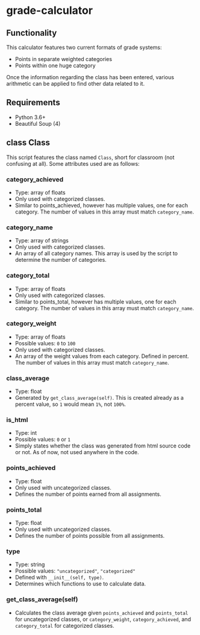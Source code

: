 # grade-calculator

## Functionality

This calculator features two current formats of grade systems:
- Points in separate weighted categories
- Points within one huge category

Once the information regarding the class has been entered, various arithmetic can be applied to find other data related to it.

## Requirements

- Python 3.6+
- Beautiful Soup (4)


## class Class

This script features the class named `Class`, short for classroom (not confusing at all). Some attributes used are as follows:

### category_achieved

- Type: array of floats
- Only used with categorized classes.
- Similar to points_achieved, however has multiple values, one for each category. The number of values in this array must match `category_name`.

### category_name

- Type: array of strings
- Only used with categorized classes.
- An array of all category names. This array is used by the script to determine the number of categories.

### category_total

- Type: array of floats
- Only used with categorized classes.
- Similar to points_total, however has multiple values, one for each category. The number of values in this array must match `category_name`.

### category_weight

- Type: array of floats
- Possible values: `0` to `100`
- Only used with categorized classes.
- An array of the weight values from each category. Defined in percent. The number of values in this array must match `category_name`.

### class_average

- Type: float
- Generated by `get_class_average(self)`. This is created already as a percent value, so `1` would mean `1%`, not `100%`.

### is_html

- Type: int
- Possible values: `0` or `1`
- Simply states whether the class was generated from html source code or not. As of now, not used anywhere in the code.

### points_achieved

- Type: float
- Only used with uncategorized classes.
- Defines the number of points earned from all assignments.

### points_total

- Type: float
- Only used with uncategorized classes.
- Defines the number of points possible from all assignments.

### type

- Type: string
- Possible values: `"uncategorized"`, `"categorized"`
- Defined with `__init__(self, type)`.
- Determines which functions to use to calculate data.

### get\_class\_average(self)

- Calculates the class average given `points_achieved` and `points_total` for uncategorized classes, or `category_weight`, `category_achieved`, and `category_total` for categorized classes.
